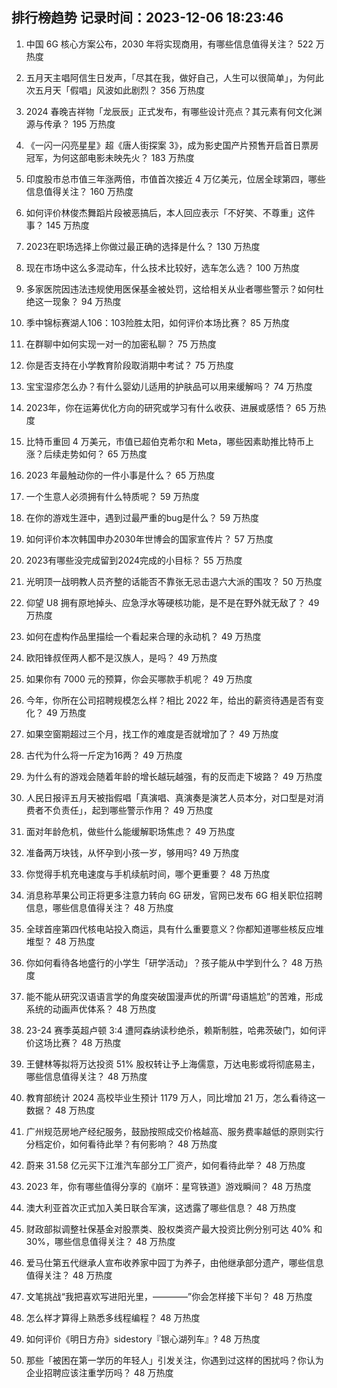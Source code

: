
## 排行榜趋势 记录时间：2023-12-06 18:23:46
  
  1. 中国 6G 核心方案公布，2030 年将实现商用，有哪些信息值得关注？ 522 万热度
    
  2. 五月天主唱阿信生日发声，「尽其在我，做好自己，人生可以很简单」，为何此次五月天「假唱」风波如此剧烈？ 356 万热度
    
  3. 2024 春晚吉祥物「龙辰辰」正式发布，有哪些设计亮点？其元素有何文化渊源与传承？ 195 万热度
    
  4. 《一闪一闪亮星星》超《唐人街探案 3》，成为影史国产片预售开启首日票房冠军，为何这部电影未映先火？ 183 万热度
    
  5. 印度股市总市值三年涨两倍，市值首次接近 4 万亿美元，位居全球第四，哪些信息值得关注？ 160 万热度
    
  6. 如何评价林俊杰舞蹈片段被恶搞后，本人回应表示「不好笑、不尊重」这件事？ 145 万热度
    
  7. 2023在职场选择上你做过最正确的选择是什么？ 130 万热度
    
  8. 现在市场中这么多混动车，什么技术比较好，选车怎么选？ 100 万热度
    
  9. 多家医院因违法违规使用医保基金被处罚，这给相关从业者哪些警示？如何杜绝这一现象？ 94 万热度
    
  10. 季中锦标赛湖人106：103险胜太阳，如何评价本场比赛？ 85 万热度
    
  11. 在群聊中如何实现一对一的加密私聊？ 75 万热度
    
  12. 你是否支持在小学教育阶段取消期中考试？ 75 万热度
    
  13. 宝宝湿疹怎么办？有什么婴幼儿适用的护肤品可以用来缓解吗？ 74 万热度
    
  14. 2023年，你在运筹优化方向的研究或学习有什么收获、进展或感悟？ 65 万热度
    
  15. 比特币重回 4 万美元，市值已超伯克希尔和 Meta，哪些因素助推比特币上涨？后续走势如何？ 65 万热度
    
  16. 2023 年最触动你的一件小事是什么？ 65 万热度
    
  17. 一个生意人必须拥有什么特质呢？ 59 万热度
    
  18. 在你的游戏生涯中，遇到过最严重的bug是什么？ 59 万热度
    
  19. 如何评价本次韩国申办2030年世博会的国家宣传片？ 57 万热度
    
  20. 2023有哪些没完成留到2024完成的小目标？ 55 万热度
    
  21. 光明顶一战明教人员齐整的话能否不靠张无忌击退六大派的围攻？ 50 万热度
    
  22. 仰望 U8 拥有原地掉头、应急浮水等硬核功能，是不是在野外就无敌了？ 49 万热度
    
  23. 如何在虚构作品里描绘一个看起来合理的永动机？ 49 万热度
    
  24. 欧阳锋叔侄两人都不是汉族人，是吗？ 49 万热度
    
  25. 如果你有 7000 元的预算，你会买哪款手机呢？ 49 万热度
    
  26. 今年，你所在公司招聘规模怎么样？相比 2022 年，给出的薪资待遇是否有变化？ 49 万热度
    
  27. 如果空窗期超过三个月，找工作的难度是否就增加了？ 49 万热度
    
  28. 古代为什么将一斤定为16两？ 49 万热度
    
  29. 为什么有的游戏会随着年龄的增长越玩越强，有的反而走下坡路？ 49 万热度
    
  30. 人民日报评五月天被指假唱「真演唱、真演奏是演艺人员本分，对口型是对消费者不负责任」，起到哪些警示作用？ 49 万热度
    
  31. 面对年龄危机，做些什么能缓解职场焦虑？ 49 万热度
    
  32. 准备两万块钱，从怀孕到小孩一岁，够用吗? 49 万热度
    
  33. 你觉得手机充电速度与手机续航时间，哪个更重要？ 48 万热度
    
  34. 消息称苹果公司正将更多注意力转向 6G 研发，官网已发布 6G 相关职位招聘信息，哪些信息值得关注？ 48 万热度
    
  35. 全球首座第四代核电站投入商运，具有什么重要意义？你都知道哪些核反应堆堆型？ 48 万热度
    
  36. 你如何看待各地盛行的小学生「研学活动」？孩子能从中学到什么？ 48 万热度
    
  37. 能不能从研究汉语语言学的角度突破国漫声优的所谓“母语尴尬”的苦难，形成系统的动画声优体系？ 48 万热度
    
  38. 23-24 赛季英超卢顿 3:4 遭阿森纳读秒绝杀，赖斯制胜，哈弗茨破门，如何评价这场比赛？ 48 万热度
    
  39. 王健林等拟将万达投资 51% 股权转让予上海儒意，万达电影或将彻底易主，哪些信息值得关注？ 48 万热度
    
  40. 教育部统计 2024 高校毕业生预计 1179 万人，同比增加 21 万，怎么看待这一数据？ 48 万热度
    
  41. 广州规范房地产经纪服务，鼓励按照成交价格越高、服务费率越低的原则实行分档定价，如何看待此举？有何影响？ 48 万热度
    
  42. 蔚来 31.58 亿元买下江淮汽车部分工厂资产，如何看待此举？ 48 万热度
    
  43. 2023 年，你有哪些值得分享的《崩坏：星穹铁道》游戏瞬间？ 48 万热度
    
  44. 澳大利亚首次正式加入美日联合军演，这透露了哪些信息？ 48 万热度
    
  45. 财政部拟调整社保基金对股票类、股权类资产最大投资比例分别可达 40% 和 30%，哪些信息值得关注？ 48 万热度
    
  46. 爱马仕第五代继承人宣布收养家中园丁为养子，由他继承部分遗产，哪些信息值得关注？ 48 万热度
    
  47. 文笔挑战“我把喜欢写进阳光里，————”你会怎样接下半句？ 48 万热度
    
  48. 怎么样才算得上熟悉多线程编程？ 48 万热度
    
  49. 如何评价《明日方舟》sidestory『银心湖列车』? 48 万热度
    
  50. 那些「被困在第一学历的年轻人」引发关注，你遇到过这样的困扰吗？你认为企业招聘应该注重学历吗？ 48 万热度
    
